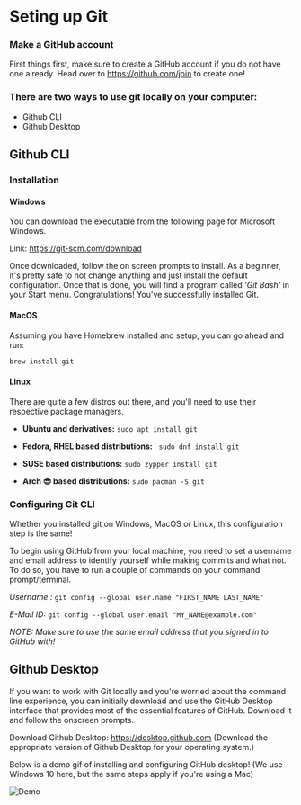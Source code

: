 # Seting up Git

### Make a GitHub account 

First things first, make sure to create a GitHub account if you do not have one already. Head over to https://github.com/join to create one!

### There are two ways to use git locally on your computer:

- Github CLI
- Github Desktop

## Github CLI

### Installation

#### Windows

You can download the executable from the following page for Microsoft Windows.

Link: https://git-scm.com/download

Once downloaded, follow the on screen prompts to install. As a beginner, it's pretty safe to not change anything and just install the default configuration. Once that is done, you will find a program called _'Git Bash'_ in your Start menu. Congratulations! You've successfully installed Git.

#### MacOS

Assuming you have Homebrew installed and setup, you can go ahead and run:

```sh
brew install git
```

#### Linux

There are quite a few distros out there, and you'll need to use their respective package managers.

- **Ubuntu and derivatives:** `sudo apt install git`

- **Fedora, RHEL based distributions:** ` sudo dnf install git`

- **SUSE based distributions:** `sudo zypper install git`

- **Arch 😎 based distributions:** `sudo pacman -S git`

### Configuring Git CLI

Whether you installed git on Windows, MacOS or Linux, this configuration step is the same!

To begin using GitHub from your local machine, you need to set a username and email address to identify yourself while making commits and what not. To do so, you have to run a couple of commands on your command prompt/terminal.

_Username :_ `git config --global user.name "FIRST_NAME LAST_NAME"`

_E-Mail ID:_ `git config --global user.email "MY_NAME@example.com"`

_NOTE: Make sure to use the same email address that you signed in to GitHub with!_

## Github Desktop

If you want to work with Git locally and you're worried about the command line experience, you can initially download and use the GitHub Desktop interface that provides most of the essential features of GitHub. Download it and follow the onscreen prompts.

Download Github Desktop: https://desktop.github.com
(Download the appropriate version of Github Desktop for your operating system.)

Below is a demo gif of installing and configuring GitHub desktop! (We use Windows 10 here, but the same steps apply if you're using a Mac)

![Demo](./assets/github-desktop.gif)
